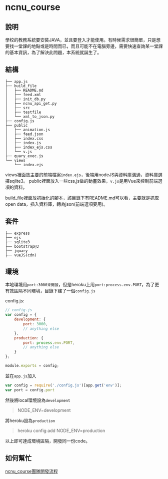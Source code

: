 # ncnu_course


## 說明


學校的教務系統要安裝JAVA，並且要登入才能使用。有時候需求很簡單，只是想要找一堂課的地點或是時間而已，而且可能不在電腦旁邊，需要快速查詢某一堂課的基本資訊，為了解決此問題，本系統就誕生了。

## 結構

```
├── app.js
├── build_file
│   ├── README.md
│   ├── feed.xml
│   ├── init_db.py
│   ├── ncnu_api_get.py
│   ├── src
│   ├── testfile
│   └── xml_to_json.py
├── config.js
├── public
│   ├── animation.js
│   ├── feed.json
│   ├── index.css
│   ├── index.js
│   ├── index_ejs.css
│   └── v.js
├── quary_exec.js
└── views
    └── index.ejs
```

views裡面放主要的前端檔案`index.ejs`，後端用nodeJS與資料庫溝通，資料庫選擇sqlite3。
public裡面放入一些css,js做的動畫效果，`v.js`是用Vue來控制前端選項的資料。

build_file裡面放初始化的腳本，該目錄下有README.md可以看，主要就是抓取open data，插入資料庫，轉為json(前端選項要用)。

## 套件

```
├── express
├── ejs
├── sqlite3
├── bootstrap@3
├── jquary
├── vueJS(cdn)
```

## 環境

本地環境用`port:3000來開發`，但是heroku上用`port:process.env.PORT`，為了更有效區隔不同環境，目錄下建了一個`config.js`

config.js:

```javascript
// config.js
var config = {
    development: {
        port: 3000,
        // anything else
    },
    production: {
        port: process.env.PORT,
        // anything else
    }
};

module.exports = config;
```

並在`app.js`加入

```javascript
var config = require('./config.js')[app.get('env')];
var port = config.port
```

然後將local環境設為`development`

> NODE_ENV=development

將heroku設為`production`

> heroku config:add NODE_ENV=production

以上即可達成環境區隔，開發同一份code。

## 如何幫忙

[ncnu_course團隊開發流程](https://hackmd.io/lm5n3SpIR9--ddRyI17J8g?view)